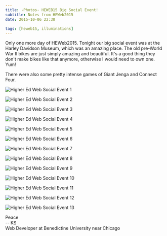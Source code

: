```yaml
---
title: -Photos- HEWEB15 Big Social Event!
subtitle: Notes from HEWeb2015
date: 2015-10-06 22:30

tags: [heweb15, illuminations]
---
```


Only one more day of HEWeb2015. Tonight our big social event was at the Harley Davidson Museum, which was an amazing place. The old pre-World War II bikes are just simply amazing and beautiful. It's a good thing they don't make bikes like that anymore, otherwise I would need to own one. Yum!

There were also some pretty intense games of Giant Jenga and Connect Four.

![Higher Ed Web Social Event 1](https://s3-us-west-2.amazonaws.com/assets.kshermphoto.com/images/2015/HighEdWeb-Big-Social-Event_001.jpg)

![Higher Ed Web Social Event 2](https://s3-us-west-2.amazonaws.com/assets.kshermphoto.com/images/2015/HighEdWeb-Big-Social-Event_002.jpg)

![Higher Ed Web Social Event 3](https://s3-us-west-2.amazonaws.com/assets.kshermphoto.com/images/2015/HighEdWeb-Big-Social-Event_003.jpg)

![Higher Ed Web Social Event 4](https://s3-us-west-2.amazonaws.com/assets.kshermphoto.com/images/2015/HighEdWeb-Big-Social-Event_004.jpg)

![Higher Ed Web Social Event 5](https://s3-us-west-2.amazonaws.com/assets.kshermphoto.com/images/2015/HighEdWeb-Big-Social-Event_005.jpg)

![Higher Ed Web Social Event 6](https://s3-us-west-2.amazonaws.com/assets.kshermphoto.com/images/2015/HighEdWeb-Big-Social-Event_006.jpg)

![Higher Ed Web Social Event 7](https://s3-us-west-2.amazonaws.com/assets.kshermphoto.com/images/2015/HighEdWeb-Big-Social-Event_007.jpg)

![Higher Ed Web Social Event 8](https://s3-us-west-2.amazonaws.com/assets.kshermphoto.com/images/2015/HighEdWeb-Big-Social-Event_008.jpg)

![Higher Ed Web Social Event 9](https://s3-us-west-2.amazonaws.com/assets.kshermphoto.com/images/2015/HighEdWeb-Big-Social-Event_009.jpg)

![Higher Ed Web Social Event 10](https://s3-us-west-2.amazonaws.com/assets.kshermphoto.com/images/2015/HighEdWeb-Big-Social-Event_010.jpg)

![Higher Ed Web Social Event 11](https://s3-us-west-2.amazonaws.com/assets.kshermphoto.com/images/2015/HighEdWeb-Big-Social-Event_011.jpg)

![Higher Ed Web Social Event 12](https://s3-us-west-2.amazonaws.com/assets.kshermphoto.com/images/2015/HighEdWeb-Big-Social-Event_012.jpg)

![Higher Ed Web Social Event 13](https://s3-us-west-2.amazonaws.com/assets.kshermphoto.com/images/2015/HighEdWeb-Big-Social-Event_013.jpg)

Peace<br>-- KS<br>Web Developer at Benedictine University near Chicago

